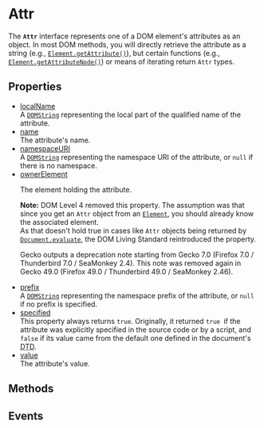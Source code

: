 # Attr

<div class='overview'>The <code><strong>Attr</strong></code> interface represents one of a DOM element's attributes as an object. In most DOM methods, you will directly retrieve the attribute as a string (e.g., <a href="/en-US/docs/Web/API/Element/getAttribute" title="The getAttribute() method of the Element interface returns the value of a specified attribute on the element."><code>Element.getAttribute()</code></a>), but certain functions (e.g., <a href="/en-US/docs/Web/API/Element/getAttributeNode" title="Returns the specified attribute of the specified element, as an Attr node."><code>Element.getAttributeNode()</code></a>) or means of iterating return <code>Attr</code> types.</div>

## Properties

<ul class="items properties">
  <li>
    <a href="">localName</a>
    <div>A <a href="/en-US/docs/Web/API/DOMString" title="DOMString is a UTF-16 String. As JavaScript already uses such strings, DOMString is mapped directly to a String."><code>DOMString</code></a> representing the local part of the qualified name of the attribute.</div>
  </li>
  <li>
    <a href="">name</a>
    <div>The attribute's name.</div>
  </li>
  <li>
    <a href="">namespaceURI</a>
    <div>A <a href="/en-US/docs/Web/API/DOMString" title="DOMString is a UTF-16 String. As JavaScript already uses such strings, DOMString is mapped directly to a String."><code>DOMString</code></a> representing the namespace URI of the attribute, or <code>null</code> if there is no namespace.</div>
  </li>
  <li>
    <a href="">ownerElement</a>
    <div>
 <p>The element holding the attribute.</p>
 <div class="note">
 <p><strong>Note:</strong> DOM Level 4 removed this property. The assumption was that since you get an <code>Attr</code> object from an <a href="/en-US/docs/Web/API/Element" title="Element is the most general base class from which all element objects (i.e. objects that represent elements) in a Document inherit. It only has methods and properties common to all kinds of elements. More specific classes inherit from Element."><code>Element</code></a>, you should already know the associated element.<br>
  As that doesn't hold true in cases like <code>Attr</code> objects being returned by <a href="/en-US/docs/Web/API/Document/evaluate" title="Returns an XPathResult based on an XPath expression and other given parameters."><code>Document.evaluate</code></a>, the DOM Living Standard reintroduced the property.</p>
 <p>Gecko outputs a deprecation note starting from Gecko 7.0 (Firefox 7.0 / Thunderbird 7.0 / SeaMonkey 2.4). This note was removed again in Gecko 49.0 (Firefox 49.0 / Thunderbird 49.0 / SeaMonkey 2.46).</p>
 </div>
 </div>
  </li>
  <li>
    <a href="">prefix</a>
    <div>A <a href="/en-US/docs/Web/API/DOMString" title="DOMString is a UTF-16 String. As JavaScript already uses such strings, DOMString is mapped directly to a String."><code>DOMString</code></a> representing the namespace prefix of the attribute, or <code>null</code> if no prefix is specified.</div>
  </li>
  <li>
    <a href="">specified</a>
    <div>This property always returns <code>true</code>. Originally, it returned <code>true </code>if the attribute was explicitly specified in the source code or by a script, and <code>false</code> if its value came from the default one defined in the document's <acronym title="Document Type Definition">DTD</acronym>.</div>
  </li>
  <li>
    <a href="">value</a>
    <div>The attribute's value.</div>
  </li>
</ul>

## Methods

<ul class="items methods">

</ul>

## Events

